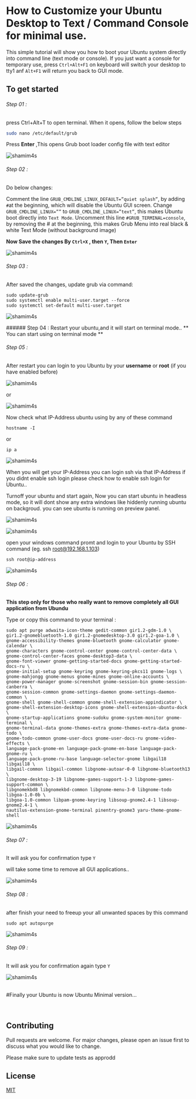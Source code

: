 # How to Customize your Ubuntu Desktop to Text / Command Console for minimal use.

This simple tutorial will show you how to boot your Ubuntu system directly into command line (text mode or console). If you just want a console for temporary use, press ``` Ctrl+Alt+F1 ``` on keyboard will switch your desktop to tty1 anf ```Alt+F1``` will return you back to GUI mode.

## To get started

###### Step 01 : 
press Ctrl+Alt+T to open terminal. When it opens, follow the below steps

```bash
sudo nano /etc/default/grub
```
Press **Enter** ,This opens Grub boot loader config file with text editor
<p align="left"> <img src="https://github.com/shamim4s/linux-guide/raw/master/assets/1nano-grub.JPG" alt="shamim4s" /> </p>


###### Step 02 :

Do below changes:

Comment the line ```GRUB_CMDLINE_LINUX_DEFAULT=”quiet splash”```, by adding ```#```at the beginning, which will disable the Ubuntu GUI screen.
Change ```GRUB_CMDLINE_LINUX=””``` to ```GRUB_CMDLINE_LINUX=”text”```, this makes Ubuntu boot directly into ```Text Mode```.
Uncomment this line ```#GRUB_TERMINAL=console```, by removing the # at the beginning, this makes Grub Menu into real black & white Text Mode (without background image)

**Now Save the changes By ```Ctrl+X``` , then ```Y```, Then ```Enter```**

<p align="left"> <img src="https://github.com/shamim4s/linux-guide/raw/master/assets/2nano-grub.JPG" alt="shamim4s" /> </p>


###### Step 03 :
After saved the changes, update grub via command:

``` 
sudo update-grub
sudo systemctl enable multi-user.target --force
sudo systemctl set-default multi-user.target
```
<p align="left"> <img src="https://github.com/shamim4s/linux-guide/raw/master/assets/3update-grub.JPG" alt="shamim4s" /> </p>
###### Step 04 :
Restart your ubuntu,and it will start on terminal mode..
** You can start using on terminal mode **


###### Step 05 :
After restart you can login to you Ubuntu by your **username** or **root** (if you have enabled before)


<p align="left"> <img src="https://github.com/shamim4s/linux-guide/raw/master/assets/4firstboot.JPG" alt="shamim4s" /> </p>
or
<p align="left"> <img src="https://github.com/shamim4s/linux-guide/raw/master/assets/5firstboot.JPG" alt="shamim4s" /> </p>


Now check what IP-Address ubuntu using by any of these command
```
hostname -I
```
or
```
ip a
```

<p align="left"> <img src="https://github.com/shamim4s/linux-guide/raw/master/assets/6ip-address.JPG" alt="shamim4s" /> </p>
When you will get your IP-Address you can login ssh via that IP-Address
if you didnt enable ssh login please check how to enable ssh login for Ubuntu..

Turnoff your ubuntu and start again, Now you can start ubuntu in headless mode, so it will dont show any extra windows like hiddenly running ubuntu on backgroud. you can see ubuntu is running on preview panel. 
<p align="left"> <img src="https://github.com/shamim4s/linux-guide/raw/master/assets/7run-headless.jpg" alt="shamim4s" /> </p>
<p align="left"> <img src="https://github.com/shamim4s/linux-guide/raw/master/assets/8sruuning-headless.jpg" alt="shamim4s" /> </p>

open your windows command promt and login to your Ubuntu by SSH command  (eg. ssh root@192.168.1.103)
```
ssh root@ip-address 
```
<p align="left"> <img src="https://github.com/shamim4s/linux-guide/raw/master/assets/9connectssh.JPG" alt="shamim4s" /> </p>


###### Step 06 : 
**This step only for those who really want to remove completely all GUI application from Ubundu**

Type or copy this command to your terminal :  
```
sudo apt purge adwaita-icon-theme gedit-common gir1.2-gdm-1.0 \
gir1.2-gnomebluetooth-1.0 gir1.2-gnomedesktop-3.0 gir1.2-goa-1.0 \
gnome-accessibility-themes gnome-bluetooth gnome-calculator gnome-calendar \
gnome-characters gnome-control-center gnome-control-center-data \
gnome-control-center-faces gnome-desktop3-data \
gnome-font-viewer gnome-getting-started-docs gnome-getting-started-docs-ru \
gnome-initial-setup gnome-keyring gnome-keyring-pkcs11 gnome-logs \
gnome-mahjongg gnome-menus gnome-mines gnome-online-accounts \
gnome-power-manager gnome-screenshot gnome-session-bin gnome-session-canberra \
gnome-session-common gnome-settings-daemon gnome-settings-daemon-common \
gnome-shell gnome-shell-common gnome-shell-extension-appindicator \
gnome-shell-extension-desktop-icons gnome-shell-extension-ubuntu-dock \
gnome-startup-applications gnome-sudoku gnome-system-monitor gnome-terminal \
gnome-terminal-data gnome-themes-extra gnome-themes-extra-data gnome-todo \
gnome-todo-common gnome-user-docs gnome-user-docs-ru gnome-video-effects \
language-pack-gnome-en language-pack-gnome-en-base language-pack-gnome-ru \
language-pack-gnome-ru-base language-selector-gnome libgail18 libgail18 \
libgail-common libgail-common libgnome-autoar-0-0 libgnome-bluetooth13 \
libgnome-desktop-3-19 libgnome-games-support-1-3 libgnome-games-support-common \
libgnomekbd8 libgnomekbd-common libgnome-menu-3-0 libgnome-todo libgoa-1.0-0b \
libgoa-1.0-common libpam-gnome-keyring libsoup-gnome2.4-1 libsoup-gnome2.4-1 \
nautilus-extension-gnome-terminal pinentry-gnome3 yaru-theme-gnome-shell
```
<p align="left"> <img src="https://github.com/shamim4s/linux-guide/raw/master/assets/10remove-all-gui-app.JPG" alt="shamim4s" /> </p>


###### Step 07 : 
It will ask you for confirmation type 
```Y```

will take some time to remove all GUI applications..

<p align="left"> <img src="https://github.com/shamim4s/linux-guide/raw/master/assets/11-it-will-ask-confirmation.JPG" alt="shamim4s" /> </p>

###### Step 08 : 
after finish your need to freeup your all unwanted spaces by this command

```
sudo apt autopurge
```

<p align="left"> <img src="https://github.com/shamim4s/linux-guide/raw/master/assets/12autopurge.JPG" alt="shamim4s" /> </p>

###### Step 09 : 
It will ask you for confirmation again type 
```Y```


<p align="left"> <img src="https://github.com/shamim4s/linux-guide/raw/master/assets/13autopurge-confirmation.JPG" alt="shamim4s" /> </p>


<br />
#Finally your Ubuntu is now Ubuntu Minimal version...


<br />



<br />



<br />




## Contributing
Pull requests are welcome. For major changes, please open an issue first to discuss what you would like to change.

Please make sure to update tests as approdd

## License
[MIT](https://choosealicense.com/licenses/mit/)
